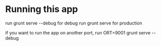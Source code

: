 Running this app
=================
run grunt serve --debug for debug
run grunt serve for production

if you want to run the app on another port, run ORT=9001 grunt serve --debug
